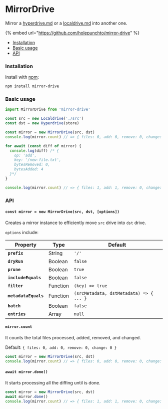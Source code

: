 # MirrorDrive

Mirror a [hyperdrive.md](../building-blocks/hyperdrive.md "mention") or a [localdrive.md](localdrive.md "mention") into another one.

{% embed url="https://github.com/holepunchto/mirror-drive" %}

* [Installation](mirrordrive.md#installation)
* [Basic usage](mirrordrive.md#basic-usage)
* [API](mirrordrive.md#api)

### Installation

Install with [npm](https://www.npmjs.com/):

```bash
npm install mirror-drive
```

### Basic usage

```javascript
import MirrorDrive from 'mirror-drive'

const src = new Localdrive('./src')
const dst = new Hyperdrive(store)

const mirror = new MirrorDrive(src, dst)
console.log(mirror.count) // => { files: 0, add: 0, remove: 0, change: 0 }

for await (const diff of mirror) {
  console.log(diff) /* {
    op: 'add',
    key: '/new-file.txt',
    bytesRemoved: 0,
    bytesAdded: 4
  }*/
}

console.log(mirror.count) // => { files: 1, add: 1, remove: 0, change: 0 }
```

### API

#### **`const mirror = new MirrorDrive(src, dst, [options])`**

Creates a mirror instance to efficiently move `src` drive into `dst` drive.

`options` include:

| Property             | Type     | Default                                 |
| -------------------- | -------- | --------------------------------------- |
| **`prefix`**         | String   | `'/'`                                   |
| **`dryRun`**         | Boolean  | `false`                                 |
| **`prune`**          | Boolean  | `true`                                  |
| **`includeEquals`**  | Boolean  | `false`                                 |
| **`filter`**         | Function | `(key) => true`                         |
| **`metadataEquals`** | Function | `(srcMetadata, dstMetadata) => { ... }` |
| **`batch`**          | Boolean  | `false`                                 |
| **`entries`**        | Array    | `null`                                  |

#### **`mirror.count`**

It counts the total files processed, added, removed, and changed.

Default: `{ files: 0, add: 0, remove: 0, change: 0 }`

```javascript
const mirror = new MirrorDrive(src, dst)
console.log(mirror.count) // => { files: 0, add: 0, remove: 0, change: 0 }
```

#### **`await mirror.done()`**

It starts processing all the diffing until is done.

```javascript
const mirror = new MirrorDrive(src, dst)
await mirror.done()
console.log(mirror.count) // => { files: 1, add: 1, remove: 0, change: 0 }
```
